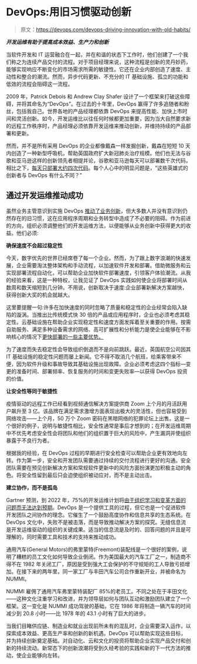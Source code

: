 # DevOps:用旧习惯驱动创新

> 原文：<https://devops.com/devops-driving-innovation-with-old-habits/>

***开发运维有助于提高成本效益、生产力和创新***

当软件开发和 IT 运营融合在一起，并在和谐的状态下工作时，他们创建了一个我们称之为连续产品交付的流程。对于项目经理来说，这种流程是创新的灵丹妙药，能够实现响应不断变化的市场需求所需的敏捷性。它还在企业内部创造了速度、主动性和整合的潮流。然而，异步代码更新、不充分的 IT 基础设施、孤立的功能和低效的流程会阻碍这一流程。

2009 年，Patrick Debois 和 Andrew Clay Shafer 设计了一个框架来打破这些障碍，并将其命名为“DevOps”。在过去的十年里，DevOps 赢得了许多追随者和粉丝，包括我自己。世界各地的产品经理都依靠 DevOps 来提高性能、加快上市时间和灵活创新。如今，开发运维比以往任何时候都更加重要，因为当大自然要求新的远程工作秩序时，产品经理必须依靠开发运维来推动创新，并维持持续的产品部署和更新。

然而，并不是所有采用 DevOps 的企业都像戴森一样发掘创新，戴森在短短 10 天内创造了一种新型呼吸机，帮助英国政府扩大新冠肺炎治疗规模。他们也无法与谷歌和亚马逊这样的创新领先者相提并论，谷歌和亚马逊每天可以部署数千次代码，相比之下，[每天只部署大约四次代码](https://ind01.safelinks.protection.outlook.com/?url=https%3A%2F%2Fservices.google.com%2Ffh%2Ffiles%2Fmisc%2Fstate-of-devops-2019.pdf&data=02%7C01%7C%7C43ec9430f79a437ffd9408d83e04fe65%7C0e89a1b187ef4299a101a286ea67bdcf%7C0%7C1%7C637327538455853363&sdata=hNmTanTBvS%2BO1MPrNYsb8V9IObCm%2B6JqljI5qMjqCAE%3D&reserved=0)。每个人心中的明显问题是，“这些英雄式的创新者与 DevOps 有什么不同？”

## 通过开发运维推动成功

虽然业务主管意识到实施 DevOps [推动了业务创新](https://devops.com/business-benefits-devops/)，但大多数人并没有意识到仍然存在的旧习惯，这在应用程序周期和业务转型中造成了不必要的阻碍。作为前进的方向，组织必须调整他们的开发运维方法，以便能够从业务创新中获得更大的收益。他们必须:

**确保速度不会超过稳定性**

今天，数字优先的世界已经席卷了每一个企业。然而，为了跟上数字浪潮的快速发展，企业需要淘汰整体架构和手动流程，以加速软件开发和部署。借助微服务和云实现部署流程自动化，可以帮助企业加快软件部署速度，引领客户体验潮流。从我的经验来看，这是一种特权，让我见证了 DevOps 实践如何使企业将部署时间从数周和数天缩短到几分钟。不用说，创新取决于速度:企业部署新解决方案越快，获得创新大奖的机会就越大。

这里要提醒一句:许多在加快速度的同时忽略了质量和稳定性的企业经常会陷入缺陷的漩涡。当推出比传统模式快 30 倍的产品或应用程序时，企业也必须考虑其稳定性。云基础设施在帮助企业实现稳定性和速度方面发挥着至关重要的作用。按需自助服务、满足多种设备需求的网络、高可扩展性和分析能力是使企业能够在不影响核心的情况下[更快部署的一些主要优势。](https://ind01.safelinks.protection.outlook.com/?url=https%3A%2F%2Fservices.google.com%2Ffh%2Ffiles%2Fmisc%2Fstate-of-devops-2019.pdf&data=02%7C01%7C%7C43ec9430f79a437ffd9408d83e04fe65%7C0e89a1b187ef4299a101a286ea67bdcf%7C0%7C1%7C637327538455863362&sdata=YcQWq6zx9moyc7hjMGQRMlrPdKn6ajdymiNQ9LuetDA%3D&reserved=0)

为了速度而失去稳定性会导致组织倒退而不是向前跳跃。最近，英国航空公司因其 IT 基础设施的稳定性问题而屡上新闻。它不得不取消几个航班，给乘客带来不便，因为软件升级和事故导致其基础设施出现故障。企业必须考虑这四个指标—变更的准备时间、部署频率、恢复服务的时间和变更失败率—以获得 DevOps 投资的价值。

**让安全性等同于敏捷性**

疫情驱动的远程工作已经看到视频通信解决方案提供商 Zoom 上个月的月活跃用户飙升至 3 亿。该品牌在满足需求激增方面表现出极大的灵活性，但也容易受到网络攻击——上个月，50 万个 Zoom 密码在黑暗网络的犯罪论坛上出售。这是一个很好的例子，说明与敏捷性相比，安全性通常是事后才想到的；在开发运维周期中不优先考虑安全性会将团队和他们的组织置于巨大的风险中，产生漏洞并使组织暴露于不良行为者。

根据我的经验，在 DevOps 过程的早期进行安全检查可以帮助企业更有效地向左转。作为第一步，安全和开发团队需要通过持续的交付流程进行更好的沟通。安全团队需要在预见创新解决方案和常规软件更新中的风险方面扮演更加积极主动的角色。将安全性留到最后只会迫使组织被动应对，而不是主动出击。

**建立协作，而不是孤岛**

Gartner 预测，到 2022 年，75%的开发运维计划将[由于组织学习和变革方面的问题而无法达到预期](https://www.gartner.com/en/conferences/apac/infrastructure-operations-cloud-india/featured-topics/devops)。DevOps 是一个提供工具的过程，但它也是一个促进软件开发团队之间协作的理念。它催生了一个鼓励高度协作和信息共享的生态系统。在 DevOps 文化中，失败不是被击落，而是导致推动解决方案的探究。无缝信息流是开发运维驱动的组织的关键成果。适当的信息流是及时的、回答问题的并且是可理解的，同时需要工具和技术的支持来推动成功。

通用汽车(General Motors)的弗里蒙特(Freemont)装配线是一个很好的案例，说明了糟糕的员工文化如何导致企业倒闭。作为美国最大的汽车工厂之一，制造商不得不在 1982 年关闭工厂，原因是受到强大工会保护的不守规矩的工人导致亏损增加。在接下来的两年里，同一家工厂与丰田汽车公司合作重新开业，并被命名为 NUMMI。

NUMMI 雇佣了通用汽车弗里蒙特装配厂 85%的老员工。不同之处在于丰田文化——这种文化注重学习和改进，并为领导层如何与团队互动和激励团队建立了一个框架。这一变化是 NUMMI 成功驾驶的基础，它在 1986 年将制造一辆汽车的时间减少到 20.8 小时——比 1978 年的 43.1 小时有了巨大的进步。

当我们目睹供应链、制造业和就业出现前所未有的混乱时，企业需要深入运作，以探索成本效益、更高生产率和创新的新机遇。DevOps 可以帮助实现这些目标，并为持续创新奠定基础。对自动化、云和文化的投资将帮助企业实现产品交付和创新的持续流动。新常态下的创新浪潮将受到久经考验的实践和新的下一代方法的推动，使企业能够向左转。